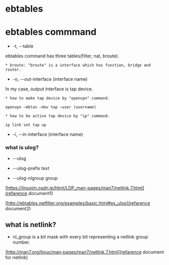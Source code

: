 # ebtables 

# ebtables commmand

* -t, --table

ebtables command has three tables(filter, nat, broute).

	* broute: "broute" is a interface which has function, bridge and router.

* -o, --out-interface (interface name)

In my case, output interface is tap device.

	* how to make tap device by "openvpn" command.

``` openvpn –mktun –dev tap –user (username) ```

	* how to be active tap device by "ip" command.

``` ip link set tap up ```


* -i, --in-interface (interface name)



### what is ulog? 

* --ulog

* --ulog-prefix text

* --ulog-nlgroup group

[https://linuxjm.osdn.jp/html/LDP_man-pages/man7/netlink.7.html](refarence document1)

[http://ebtables.netfilter.org/examples/basic.html#ex_ulog](refarence document2)

## what is netlink?

* nl_group is a bit mask with every bit representing a netlink group number.

[http://man7.org/linux/man-pages/man7/netlink.7.html](refarence document for netlink)


